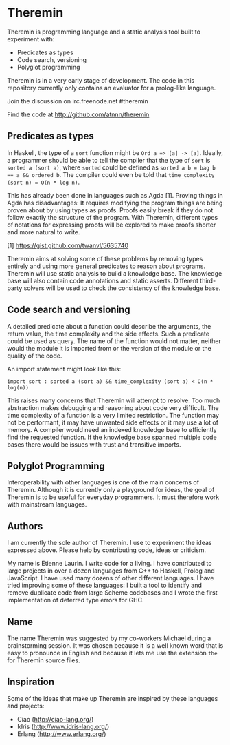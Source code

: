# Theremin

Theremin is programming language and a static analysis tool built to
experiment with:

* Predicates as types
* Code search, versioning
* Polyglot programming

Theremin is in a very early stage of development. The code in this
repository currently only contains an evaluator for a prolog-like
language.

Join the discussion on irc.freenode.net #theremin

Find the code at http://github.com/atnnn/theremin

## Predicates as types

In Haskell, the type of a `sort` function might be `Ord a => [a] ->
[a]`. Ideally, a programmer should be able to tell the compiler that
the type of `sort` is `sorted a (sort a)`, where `sorted` could
be defined as `sorted a b = bag b == a && ordered b`. The compiler
could even be told that `time_complexity (sort n) = O(n * log n)`.

This has already been done in languages such as Agda [1]. Proving
things in Agda has disadvantages: It requires modifying the program
things are being proven about by using types as proofs. Proofs easily
break if they do not follow exactly the structure of the program. With
Theremin, different types of notations for expressing proofs will be
explored to make proofs shorter and more natural to write.

[1] https://gist.github.com/twanvl/5635740

Theremin aims at solving some of these problems by removing types
entirely and using more general predicates to reason about
programs. Theremin will use static analysis to build a knowledge base.
The knowledge base will also contain code annotations and static
asserts. Different third-party solvers will be used to check the
consistency of the knowledge base.

## Code search and versioning

A detailed predicate about a function could describe the arguments,
the return value, the time complexity and the side effects. Such a
predicate could be used as query. The name of the function would not
matter, neither would the module it is imported from or the version of
the module or the quality of the code.

An import statement might look like this:

`import sort : sorted a (sort a) && time_complexity (sort a) < O(n * log(n))`

This raises many concerns that Theremin will attempt to resolve. Too
much abstraction makes debugging and reasoning about code very
difficult. The time complexity of a function is a very limited
restriction. The function may not be performant, it may have unwanted
side effects or it may use a lot of memory. A compiler would need an
indexed knowledge base to efficiently find the requested function. If
the knowledge base spanned multiple code bases there would be issues
with trust and transitive imports.

## Polyglot Programming

Interoperability with other languages is one of the main concerns of
Theremin. Although it is currently only a playground for ideas, the
goal of Theremin is to be useful for everyday programmers. It must
therefore work with mainstream languages.

## Authors

I am currently the sole author of Theremin. I use to experiment the ideas
expressed above. Please help by contributing code, ideas or criticism.

My name is Etienne Laurin. I write code for a living. I have
contributed to large projects in over a dozen languages from C++ to
Haskell, Prolog and JavaScript. I have used many dozens of other
different languages. I have tried improving some of these languages: I
built a tool to identify and remove duplicate code from large Scheme
codebases and I wrote the first implementation of deferred type errors
for GHC.

## Name

The name Theremin was suggested by my co-workers Michael during a
brainstorming session. It was chosen because it is a well known word
that is easy to pronounce in English and because it lets me use the
extension `the` for Theremin source files.

## Inspiration

Some of the ideas that make up Theremin are inspired by these
languages and projects:

* Ciao (http://ciao-lang.org/)
* Idris (http://www.idris-lang.org/)
* Erlang (http://www.erlang.org/)